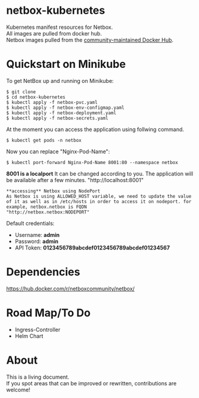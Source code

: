# netbox-kubernetes

Kubernetes manifest resources for Netbox.  
All images are pulled from docker hub.  
Netbox images pulled from the [community-maintained Docker Hub](https://hub.docker.com/r/netboxcommunity/netbox/).

# Quickstart on Minikube

To get NetBox up and running on Minikube:

```
$ git clone
$ cd netbox-kubernetes
$ kubectl apply -f netbox-pvc.yaml
$ kubectl apply -f netbox-env-configmap.yaml
$ kubectl apply -f netbox-deployment.yaml
$ kubectl apply -f netbox-secrets.yaml
```

At the moment you can access the application using follwing command.

```
$ kubectl get pods -n netbox
```

Now you can replace "Nginx-Pod-Name":

```
$ kubectl port-forward Nginx-Pod-Name 8001:80 --namespace netbox
```

**8001 is a localport** It can be changed according to you.
The application will be available after a few minutes.
"http://localhost:8001"

```
**accessing** Netbox using NodePort
As Netbox is using ALLOWED_HOST variable, we need to update the value of it as well as in /etc/hosts in order to access it on nodeport. for example, netbox.netbox is FQDN   
"http://netbox.netbox:NODEPORT"
```

Default credentials:

* Username: **admin**
* Password: **admin**
* API Token: **0123456789abcdef0123456789abcdef01234567**

# Dependencies

https://hub.docker.com/r/netboxcommunity/netbox/

# Road Map/To Do

* Ingress-Controller
* Helm Chart

# About

This is a living document.  
If you spot areas that can be improved or rewritten, contributions are welcome!
